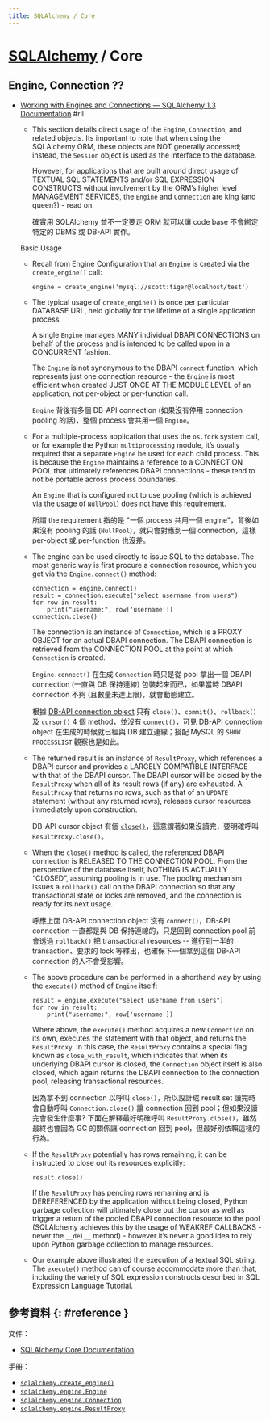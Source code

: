 ```yaml
---
title: SQLAlchemy / Core
---
```

# [SQLAlchemy](sqlalchemy.md) / Core

## Engine, Connection ??

  - [Working with Engines and Connections — SQLAlchemy 1\.3 Documentation](https://docs.sqlalchemy.org/en/13/core/connections.html) #ril

      - This section details direct usage of the `Engine`, `Connection`, and related objects. Its important to note that when using the SQLAlchemy ORM, these objects are NOT generally accessed; instead, the `Session` object is used as the interface to the database.

        However, for applications that are built around direct usage of TEXTUAL SQL STATEMENTS and/or SQL EXPRESSION CONSTRUCTS without involvement by the ORM’s higher level MANAGEMENT SERVICES, the `Engine` and `Connection` are king (and queen?) - read on.

        確實用 SQLAlchemy 並不一定要走 ORM 就可以讓 code base 不會綁定特定的 DBMS 或 DB-API 實作。

    Basic Usage

      - Recall from Engine Configuration that an `Engine` is created via the `create_engine()` call:

            engine = create_engine('mysql://scott:tiger@localhost/test')

      - The typical usage of `create_engine()` is once per particular DATABASE URL, held globally for the lifetime of a single application process.

        A single `Engine` manages MANY individual DBAPI CONNECTIONS on behalf of the process and is intended to be called upon in a CONCURRENT fashion.

        The `Engine` is not synonymous to the DBAPI `connect` function, which represents just one connection resource - the `Engine` is most efficient when created JUST ONCE AT THE MODULE LEVEL of an application, not per-object or per-function call.

        `Engine` 背後有多個 DB-API connection (如果沒有停用 connection pooling 的話)，整個 process 會共用一個 `Engine`。

      - For a multiple-process application that uses the `os.fork` system call, or for example the Python `multiprocessing` module, it’s usually required that a separate `Engine` be used for each child process. This is because the `Engine` maintains a reference to a CONNECTION POOL that ultimately references DBAPI connections - these tend to not be portable across process boundaries.

        An `Engine` that is configured not to use pooling (which is achieved via the usage of `NullPool`) does not have this requirement.

        所謂 the requirement 指的是 "一個 process 共用一個 engine"，背後如果沒有 pooling 的話 (`NullPool`)，就只會對應到一個 connection，這樣 per-object 或 per-function 也沒差。

      - The engine can be used directly to issue SQL to the database. The most generic way is first procure a connection resource, which you get via the `Engine.connect()` method:

            connection = engine.connect()
            result = connection.execute("select username from users")
            for row in result:
                print("username:", row['username'])
            connection.close()

        The connection is an instance of `Connection`, which is a PROXY OBJECT for an actual DBAPI connection. The DBAPI connection is retrieved from the CONNECTION POOL at the point at which `Connection` is created.

        `Engine.connect()` 在生成 `Connection` 時只是從 pool 拿出一個 DBAPI connection (一直與 DB 保持連線) 包裝起來而已，如果當時 DBAPI connection 不夠 (且數量未達上限)，就會動態建立。

        根據 [DB-API connection object](https://www.python.org/dev/peps/pep-0249/#connection-objects) 只有 `close()`、`commit()`、`rollback()` 及 `cursor()` 4 個 method，並沒有 `connect()`，可見 DB-API connection object 在生成的時候就已經與 DB 建立連線；搭配 MySQL 的 `SHOW PROCESSLIST` 觀察也是如此。

      - The returned result is an instance of `ResultProxy`, which references a DBAPI cursor and provides a LARGELY COMPATIBLE INTERFACE with that of the DBAPI cursor. The DBAPI cursor will be closed by the `ResultProxy` when all of its result rows (if any) are exhausted. A `ResultProxy` that returns no rows, such as that of an `UPDATE` statement (without any returned rows), releases cursor resources immediately upon construction.

        DB-API cursor object 有個 [`close()`](https://www.python.org/dev/peps/pep-0249/#cursor-close)，這意謂著如果沒讀完，要明確呼叫 `ResultProxy.close()`。

      - When the `close()` method is called, the referenced DBAPI connection is RELEASED TO THE CONNECTION POOL. From the perspective of the database itself, NOTHING IS ACTUALLY “CLOSED”, assuming pooling is in use. The pooling mechanism issues a `rollback()` call on the DBAPI connection so that any transactional state or locks are removed, and the connection is ready for its next usage.

        呼應上面 DB-API connection object 沒有 `connect()`，DB-API connection 一直都是與 DB 保持連線的，只是回到 connection pool 前會透過 `rollback()` 把 transactional resources -- 進行到一半的 transaction、要求的 lock 等釋出，也確保下一個拿到這個 DB-API connection 的人不會受影響。

      - The above procedure can be performed in a shorthand way by using the `execute()` method of `Engine` itself:

            result = engine.execute("select username from users")
            for row in result:
                print("username:", row['username'])

        Where above, the `execute()` method acquires a new `Connection` on its own, executes the statement with that object, and returns the `ResultProxy`. In this case, the `ResultProxy` contains a special flag known as `close_with_result`, which indicates that when its underlying DBAPI cursor is closed, the `Connection` object itself is also closed, which again returns the DBAPI connection to the connection pool, releasing transactional resources.

        因為拿不到 connection 以呼叫 `close()`，所以設計成 result set 讀完時會自動呼叫 `Connection.close()` 讓 connection 回到 pool；但如果沒讀完會發生什麼事? 下面在解釋最好明確呼叫 `ResultProxy.close()`，雖然最終也會因為 GC 的關係讓 connection 回到 pool，但最好別依賴這樣的行為。

      - If the `ResultProxy` potentially has rows remaining, it can be instructed to close out its resources explicitly:

            result.close()

        If the `ResultProxy` has pending rows remaining and is DEREFERENCED by the application without being closed, Python garbage collection will ultimately close out the cursor as well as trigger a return of the pooled DBAPI connection resource to the pool (SQLAlchemy achieves this by the usage of WEAKREF CALLBACKS - never the `__del__` method) - however it’s never a good idea to rely upon Python garbage collection to manage resources.

      - Our example above illustrated the execution of a textual SQL string. The `execute()` method can of course accommodate more than that, including the variety of SQL expression constructs described in SQL Expression Language Tutorial.

## 參考資料 {: #reference }

文件：

  - [SQLAlchemy Core Documentation](https://docs.sqlalchemy.org/en/latest/core/)

手冊：

  - [`sqlalchemy.create_engine()`](https://docs.sqlalchemy.org/en/latest/core/engines.html#sqlalchemy.create_engine)
  - [`sqlalchemy.engine.Engine`](http://docs.sqlalchemy.org/en/latest/core/connections.html#sqlalchemy.engine.Engine)
  - [`sqlalchemy.engine.Connection`](https://docs.sqlalchemy.org/en/latest/core/connections.html#sqlalchemy.engine.Connection)
  - [`sqlalchemy.engine.ResultProxy`](https://docs.sqlalchemy.org/en/latest/core/connections.html#sqlalchemy.engine.ResultProxy)
